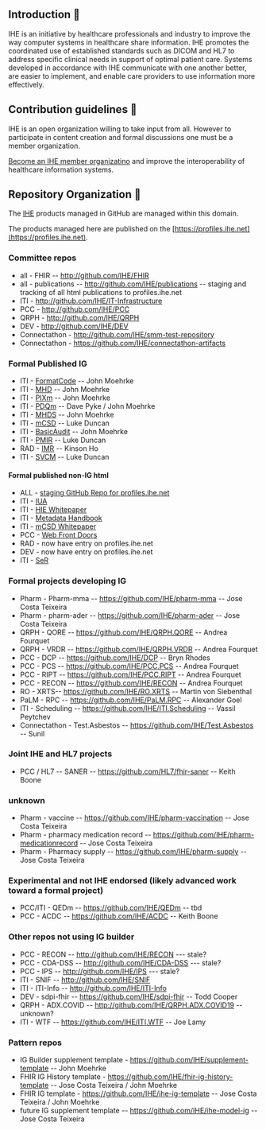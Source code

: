 ## Introduction 🙋‍

IHE is an initiative by healthcare professionals and industry to improve the way computer systems in healthcare share information. IHE promotes the coordinated use of established standards such as DICOM and HL7 to address specific clinical needs in support of optimal patient care. Systems developed in accordance with IHE communicate with one another better, are easier to implement, and enable care providers to use information more effectively.

## Contribution guidelines 🌈 

IHE is an open organization willing to take input from all. However to participate in content creation and formal discussions one must be a member organization.

[Become an IHE member organizatino](https://www.ihe.net/Participate/) and improve the interoperability of healthcare information systems.

## Repository Organization 👩‍

The [IHE](https://www.ihe.net) products managed in GitHub are managed within this domain. 

The products managed here are published on the [https://profiles.ihe.net](https://profiles.ihe.net).

### Committee repos
* all - FHIR -- http://github.com/IHE/FHIR
* all - publications -- http://github.com/IHE/publications -- staging and tracking of all html publications to profiles.ihe.net
* ITI - http://github.com/IHE/IT-Infrastructure
* PCC - http://github.com/IHE/PCC
* QRPH - http://github.com/IHE/QRPH
* DEV - http://github.com/IHE/DEV
* Connectathon - http://github.com/IHE/smm-test-repository
* Connectathon - https://github.com/IHE/connectathon-artifacts

### Formal Published IG 
* ITI - [FormatCode](https://github.com/IHE/FormatCode) -- John Moehrke
* ITI - [MHD](https://github.com/IHE/ITI.MHD) -- John Moehrke
* ITI - [PIXm](https://github.com/IHE/ITI.PIXm) -- John Moehrke
* ITI - [PDQm](https://github.com/IHE/ITI.PDQm) -- Dave Pyke / John Moehrke
* ITI - [MHDS](https://github.com/IHE/ITI.MHDS) -- John Moehrke
* ITI - [mCSD](https://github.com/IHE/ITI.mCSD) -- Luke Duncan
* ITI - [BasicAudit](https://github.com/IHE/ITI.BasicAudit) -- John Moehrke
* ITI - [PMIR](https://github.com/IHE/ITI.PMIR) -- Luke Duncan
* RAD - [IMR](https://github.com/IHE/RAD.IMR) -- Kinson Ho 
* ITI - [SVCM](https://github.com/IHE/ITI.SVCM) -- Luke Duncan

#### Formal published non-IG html
* ALL - [staging GitHub Repo for profiles.ihe.net](https://github.com/ITI/publications)
* ITI - [IUA](https://github.com/IHE/ITI.IUA) 
* ITI - [HIE Whitepaper](https://github.com/IHE/HIE-Whitepaper)
* ITI - [Metadata Handbook](http://github.com/IHE/IHE-MetadataHandbook)
* ITI - [mCSD Whitepaper](http://github.com/IHE/mCSD-Whitepaper)
* PCC - [Web Front Doors](http://github.com/IHE/PCC-web)
* RAD - now have entry on profiles.ihe.net
* DEV - now have entry on profiles.ihe.net
* ITI - [SeR](https://github.com/IHE/ITI.SeR)

### Formal projects developing IG
* Pharm - Pharm-mma -- https://github.com/IHE/pharm-mma -- Jose Costa Teixeira
* Pharm - pharm-ader -- https://github.com/IHE/pharm-ader -- Jose Costa Teixeira
* QRPH - QORE -- https://github.com/IHE/QRPH.QORE -- Andrea Fourquet
* QRPH - VRDR -- https://github.com/IHE/QRPH.VRDR -- Andrea Fourquet
* PCC - DCP -- https://github.com/IHE/DCP -- Bryn Rhodes
* PCC - PCS -- https://github.com/IHE/PCC.PCS -- Andrea Fourquet
* PCC - RIPT -- https://github.com/IHE/PCC.RIPT -- Andrea Fourquet
* PCC - RECON -- https://github.com/IHE/RECON -- Andrea Fourquet
* RO - XRTS-- https://github.com/IHE/RO.XRTS -- Martin von Siebenthal
* PaLM - RPC -- https://github.com/IHE/PaLM.RPC -- Alexander Goel
* ITI - Scheduling -- https://github.com/IHE/ITI.Scheduling -- Vassil Peytchev
* Connectathon - Test.Asbestos -- https://github.com/IHE/Test.Asbestos -- Sunil

### Joint IHE and HL7 projects
* PCC / HL7 -- SANER -- https://github.com/HL7/fhir-saner -- Keith Boone

### unknown
* Pharm - vaccine -- https://github.com/IHE/pharm-vaccination -- Jose Costa Teixeira
* Pharm - pharmacy medication record -- https://github.com/IHE/pharm-medicationrecord -- Jose Costa Teixeira
* Pharm - Pharmacy supply -- https://github.com/IHE/pharm-supply -- Jose Costa Teixeira

### Experimental and not IHE endorsed (likely advanced work toward a formal project)
* PCC/ITI - QEDm -- https://github.com/IHE/QEDm -- tbd
* PCC - ACDC -- https://github.com/IHE/ACDC -- Keith Boone

### Other repos not using IG builder
* PCC - RECON -- http://github.com/IHE/RECON --- stale?
* PCC - CDA-DSS -- http://github.com/IHE/CDA-DSS --- stale?
* PCC - IPS -- http://github.com/IHE/IPS --- stale?
* ITI - SNIF -- http://github.com/IHE/SNIF
* ITI - ITI-Info -- http://github.com/IHE/ITI-Info
* DEV - sdpi-fhir -- https://github.com/IHE/sdpi-fhir -- Todd Cooper
* QRPH - ADX.COVID -- http://github.com/IHE/QRPH.ADX.COVID19 -- unknown?
* ITI - WTF -- https://github.com/IHE/ITI.WTF -- Joe Lamy

### Pattern repos
* IG Builder supplement template - https://github.com/IHE/supplement-template -- John Moehrke
* FHIR IG History template - https://github.com/IHE/fhir-ig-history-template -- Jose Costa Teixeira / John Moehrke
* FHIR IG template - https://github.com/IHE/ihe-ig-template  -- Jose Costa Teixeira / John Moehrke
* future IG supplement template -- https://github.com/IHE/ihe-model-ig -- Jose Costa Teixeira
